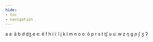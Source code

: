 ```yaml
---
hide:
- toc
- navigation
---
```

a
aː
ã
b
d
d̠ʒ
e
eː
ẽ
f
h
i
iː
ĩ
j
k
l
m
n
o
oː
õ
p
r
s
t
t̠ʃ
u
uː
w
z
ŋ
ɡ
ɲ
ʃ
ʒ
ʔ
